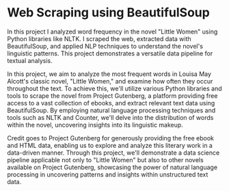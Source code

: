 # Web Scraping using BeautifulSoup
In this project I analyzed word frequency in the novel "Little Women" using Python libraries like NLTK. I scraped the web, extracted data with BeautifulSoup, and applied NLP techniques to understand the novel's linguistic patterns. This project demonstrates a versatile data pipeline for textual analysis.

In this project, we aim to analyze the most frequent words in Louisa May Alcott's classic novel, "Little Women," and examine how often they occur throughout the text. To achieve this, we'll utilize various Python libraries and tools to scrape the novel from Project Gutenberg, a platform providing free access to a vast collection of ebooks, and extract relevant text data using BeautifulSoup. By employing natural language processing techniques and tools such as NLTK and Counter, we'll delve into the distribution of words within the novel, uncovering insights into its linguistic makeup.

Credit goes to Project Gutenberg for generously providing the free ebook and HTML data, enabling us to explore and analyze this literary work in a data-driven manner. Through this project, we'll demonstrate a data science pipeline applicable not only to "Little Women" but also to other novels available on Project Gutenberg, showcasing the power of natural language processing in uncovering patterns and insights within unstructured text data.
